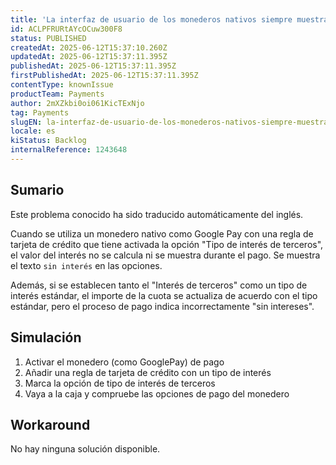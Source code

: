 ```yaml
---
title: 'La interfaz de usuario de los monederos nativos siempre muestra "sin interés" cuando se utiliza el indicador de interés externo.'
id: ACLPFRURtAYcOCuw300F8
status: PUBLISHED
createdAt: 2025-06-12T15:37:10.260Z
updatedAt: 2025-06-12T15:37:11.395Z
publishedAt: 2025-06-12T15:37:11.395Z
firstPublishedAt: 2025-06-12T15:37:11.395Z
contentType: knownIssue
productTeam: Payments
author: 2mXZkbi0oi061KicTExNjo
tag: Payments
slugEN: la-interfaz-de-usuario-de-los-monederos-nativos-siempre-muestra-sin-interes-cuando-se-utiliza-el-indicador-de-interes-externo
locale: es
kiStatus: Backlog
internalReference: 1243648
---
```


## Sumario

<div class="alert alert-info">
  <p>Este problema conocido ha sido traducido automáticamente del inglés.</p>
</div>



Cuando se utiliza un monedero nativo como Google Pay con una regla de tarjeta de crédito que tiene activada la opción "Tipo de interés de terceros", el valor del interés no se calcula ni se muestra durante el pago. Se muestra el texto `sin interés` en las opciones.

Además, si se establecen tanto el "Interés de terceros" como un tipo de interés estándar, el importe de la cuota se actualiza de acuerdo con el tipo estándar, pero el proceso de pago indica incorrectamente "sin intereses".



## Simulación




1. Activar el monedero (como GooglePay) de pago
2. Añadir una regla de tarjeta de crédito con un tipo de interés
3. Marca la opción de tipo de interés de terceros
4. Vaya a la caja y compruebe las opciones de pago del monedero



## Workaround


No hay ninguna solución disponible.





